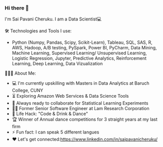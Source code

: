 ### Hi there 👋

I'm Sai Pavani Cheruku. I am a Data Scientist💻

🛠️ Technologies and Tools I use:
- Python (Numpy, Pandas, Scipy, Scikit-Learn), Tableau, SQL, SAS, R, AWS, Hadoop, A/B testing, PySpark, Power BI, PyCharm, Data Mining, Machine Learning, Supervised Learning/ Unsupervised Learning, Logistic Regression, Jupyter, Predictive Analytics, Reinforcement Learning, Deep Learning, Data Vizualization

👨🏻‍💻 About Me:

- 💻 I'm currently upskilling with Masters in Data Analytics at Baruch College, CUNY
- ⏳ Exploring Amazon Web Services & Data Science Tools
- 🚀 Always ready to collaborate for Statistical Learning Experiments
- 👨‍💻 Former Senior Software Engineer at Lam Research Corporation
- 🎯 Life Hack: "Code & Drink & Dance"
- 🏆 Winner of Annual dance competitions for 3 straight years at my last firm
- ⚡ Fun fact: I can speak 5 different langues
- ❤️ Let's get connected:https://www.linkedin.com/in/saipavanicheruku/
